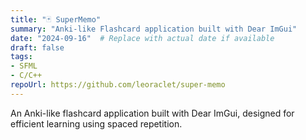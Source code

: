 ```yaml
---
title: "🃏 SuperMemo"
summary: "Anki-like Flashcard application built with Dear ImGui"
date: "2024-09-16"  # Replace with actual date if available
draft: false
tags:
- SFML
- C/C++
repoUrl: https://github.com/leoraclet/super-memo
---
```

An Anki-like flashcard application built with Dear ImGui, designed for efficient learning using spaced repetition.
